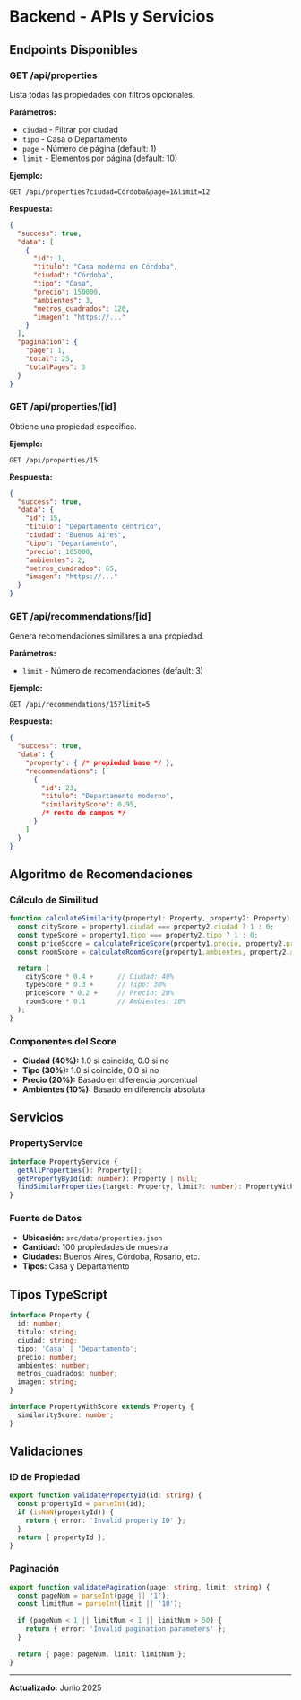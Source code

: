 # Backend - APIs y Servicios

## Endpoints Disponibles

### GET /api/properties
Lista todas las propiedades con filtros opcionales.

**Parámetros:**
- `ciudad` - Filtrar por ciudad
- `tipo` - Casa o Departamento
- `page` - Número de página (default: 1)
- `limit` - Elementos por página (default: 10)

**Ejemplo:**
```
GET /api/properties?ciudad=Córdoba&page=1&limit=12
```

**Respuesta:**
```json
{
  "success": true,
  "data": [
    {
      "id": 1,
      "titulo": "Casa moderna en Córdoba",
      "ciudad": "Córdoba",
      "tipo": "Casa",
      "precio": 150000,
      "ambientes": 3,
      "metros_cuadrados": 120,
      "imagen": "https://..."
    }
  ],
  "pagination": {
    "page": 1,
    "total": 25,
    "totalPages": 3
  }
}
```

### GET /api/properties/[id]
Obtiene una propiedad específica.

**Ejemplo:**
```
GET /api/properties/15
```

**Respuesta:**
```json
{
  "success": true,
  "data": {
    "id": 15,
    "titulo": "Departamento céntrico",
    "ciudad": "Buenos Aires",
    "tipo": "Departamento",
    "precio": 185000,
    "ambientes": 2,
    "metros_cuadrados": 65,
    "imagen": "https://..."
  }
}
```

### GET /api/recommendations/[id]
Genera recomendaciones similares a una propiedad.

**Parámetros:**
- `limit` - Número de recomendaciones (default: 3)

**Ejemplo:**
```
GET /api/recommendations/15?limit=5
```

**Respuesta:**
```json
{
  "success": true,
  "data": {
    "property": { /* propiedad base */ },
    "recommendations": [
      {
        "id": 23,
        "titulo": "Departamento moderno",
        "similarityScore": 0.95,
        /* resto de campos */
      }
    ]
  }
}
```

## Algoritmo de Recomendaciones

### Cálculo de Similitud
```typescript
function calculateSimilarity(property1: Property, property2: Property): number {
  const cityScore = property1.ciudad === property2.ciudad ? 1 : 0;
  const typeScore = property1.tipo === property2.tipo ? 1 : 0;
  const priceScore = calculatePriceScore(property1.precio, property2.precio);
  const roomScore = calculateRoomScore(property1.ambientes, property2.ambientes);

  return (
    cityScore * 0.4 +      // Ciudad: 40%
    typeScore * 0.3 +      // Tipo: 30%
    priceScore * 0.2 +     // Precio: 20%
    roomScore * 0.1        // Ambientes: 10%
  );
}
```

### Componentes del Score
- **Ciudad (40%):** 1.0 si coincide, 0.0 si no
- **Tipo (30%):** 1.0 si coincide, 0.0 si no
- **Precio (20%):** Basado en diferencia porcentual
- **Ambientes (10%):** Basado en diferencia absoluta

## Servicios

### PropertyService
```typescript
interface PropertyService {
  getAllProperties(): Property[];
  getPropertyById(id: number): Property | null;
  findSimilarProperties(target: Property, limit?: number): PropertyWithScore[];
}
```

### Fuente de Datos
- **Ubicación:** `src/data/properties.json`
- **Cantidad:** 100 propiedades de muestra
- **Ciudades:** Buenos Aires, Córdoba, Rosario, etc.
- **Tipos:** Casa y Departamento

## Tipos TypeScript

```typescript
interface Property {
  id: number;
  titulo: string;
  ciudad: string;
  tipo: 'Casa' | 'Departamento';
  precio: number;
  ambientes: number;
  metros_cuadrados: number;
  imagen: string;
}

interface PropertyWithScore extends Property {
  similarityScore: number;
}
```

## Validaciones

### ID de Propiedad
```typescript
export function validatePropertyId(id: string) {
  const propertyId = parseInt(id);
  if (isNaN(propertyId)) {
    return { error: 'Invalid property ID' };
  }
  return { propertyId };
}
```

### Paginación
```typescript
export function validatePagination(page: string, limit: string) {
  const pageNum = parseInt(page || '1');
  const limitNum = parseInt(limit || '10');
  
  if (pageNum < 1 || limitNum < 1 || limitNum > 50) {
    return { error: 'Invalid pagination parameters' };
  }
  
  return { page: pageNum, limit: limitNum };
}
```

---

**Actualizado:** Junio 2025 